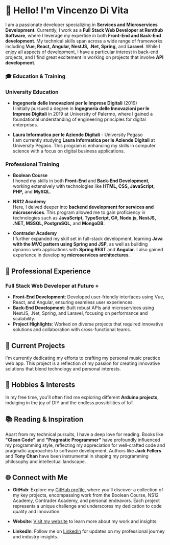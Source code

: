 # 👋 Hello! I'm Vincenzo Di Vita

I am a passionate developer specializing in **Services and Microservices Development**. Currently, I work as a **Full Stack Web Developer at  Renthub Software**, where I leverage my expertise in both **Front-End and Back-End development**. My technical skills span across a wide range of frameworks including **Vue, React, Angular, NestJS, .Net, Spring,** and **Laravel**. While I enjoy all aspects of development, I have a particular interest in back-end projects, and I find great excitement in working on projects that involve **API development**.

### 🎓 Education & Training

### University Education

- **Ingegneria delle Innovazioni per le Imprese Digitali** (2019)  
  I initially pursued a degree in **Ingegneria delle Innovazioni per le Imprese Digitali** in 2019 at University of Palermo, where I gained a foundational understanding of engineering principles for digital enterprises.

- **Laura Informatica per le Aziende Digitali** - University Pegaso  
  I am currently studying **Laura Informatica per le Aziende Digitali** at University Pegaso. This program is enhancing my skills in computer science with a focus on digital business applications.

### Professional Training

- **Boolean Course**  
  I honed my skills in both **Front-End** and **Back-End Development**, working extensively with technologies like **HTML, CSS, JavaScript, PHP,** and **MySQL**.

- **NS12 Academy**  
  Here, I delved deeper into **backend development for services and microservices**. This program allowed me to gain proficiency in technologies such as **JavaScript, TypeScript, C#, Node.js, NestJS, .NET, MSSQL, PostgreSQL,** and **MongoDB**.

- **Contrader Academy**  
  I further expanded my skill set in full-stack development, learning **Java with the MVC pattern using Spring and JSP**, as well as building dynamic web applications with **Spring REST** and **Angular**. I also gained experience in developing **microservices architectures**.

## 💼 Professional Experience

### Full Stack Web Developer at Future +

- **Front-End Development**: Developed user-friendly interfaces using Vue, React, and Angular, ensuring seamless user experiences.
- **Back-End Development**: Built robust APIs and microservices using NestJS, .Net, Spring, and Laravel, focusing on performance and scalability.
- **Project Highlights**: Worked on diverse projects that required innovative solutions and collaboration with cross-functional teams.

## 🚀 Current Projects

I'm currently dedicating my efforts to crafting my personal music practice web app. This project is a reflection of my passion for creating innovative solutions that blend technology and personal interests.

## 🎨 Hobbies & Interests

In my free time, you'll often find me exploring different **Arduino projects**, indulging in the joy of DIY and the endless possibilities of IoT.

## 📚 Reading & Inspiration

Apart from my technical pursuits, I have a deep love for reading. Books like **"Clean Code"** and **"Pragmatic Programmer"** have profoundly influenced my programming style, reflecting my appreciation for well-crafted code and pragmatic approaches to software development. Authors like **Jack Fellers** and **Tony Chan** have been instrumental in shaping my programming philosophy and intellectual landscape.

## 🌐 Connect with Me

- **GitHub**: Explore my [GitHub profile](https://github.com/your-profile), where you'll discover a collection of my key projects, encompassing work from the Boolean Course, NS12 Academy, Contrader Academy, and personal endeavors. Each project represents a unique challenge and underscores my dedication to code quality and innovation.

- **Website**: [Visit my website](https://your-website.com) to learn more about my work and insights.

- **LinkedIn**: Follow me on [LinkedIn](https://linkedin.com/in/your-linkedin-profile) for updates on my professional journey and industry insights.

